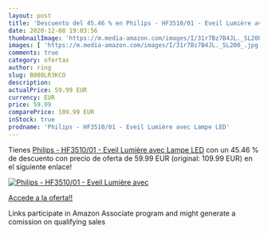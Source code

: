```yaml
---
layout: post
title: 'Descuento del 45.46 % en Philips - HF3510/01 - Eveil Lumière avec'
date: 2020-12-08 19:03:56
thumbnailImage: 'https://m.media-amazon.com/images/I/31r7Bz7B4JL._SL200_.jpg'
images: [ 'https://m.media-amazon.com/images/I/31r7Bz7B4JL._SL200_.jpg' ]
comments: true
category: ofertas
author: ring
slug: B008LR3KCO
description:
actualPrice: 59.99 EUR
currency: EUR
price: 59.99
comparePrice: 109.99 EUR
inStock: true
prodname: 'Philips - HF3510/01 - Eveil Lumière avec Lampe LED'
---
```


Tienes [Philips - HF3510/01 - Eveil Lumière avec Lampe LED](https://www.amazon.fr/dp/B008LR3KCO/?tag=tolees0d-21) con un 45.46 % de descuento con precio de oferta de 59.99 EUR (original: 109.99 EUR) en el siguiente enlace!

[![Philips - HF3510/01 - Eveil Lumière avec](https://m.media-amazon.com/images/I/31r7Bz7B4JL._SL200_.jpg)](https://www.amazon.fr/dp/B008LR3KCO/?tag=tolees0d-21)

[Accede a la oferta!!](https://www.amazon.fr/dp/B008LR3KCO/?tag=tolees0d-21)

Links participate in Amazon Associate program and might generate a comission on qualifying sales


